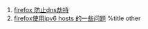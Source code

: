 1. [firefox 防止dns劫持](./posts/2.html)
1. [firefox使用ipv6 hosts 的一些问题](./posts/index.html)
%title other